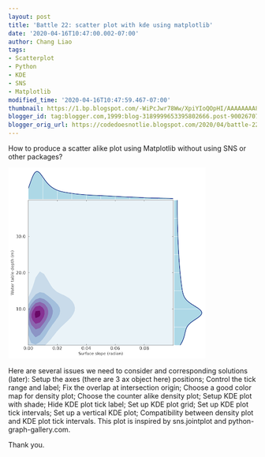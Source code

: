 ```yaml
---
layout: post
title: 'Battle 22: scatter plot with kde using matplotlib'
date: '2020-04-16T10:47:00.002-07:00'
author: Chang Liao
tags:
- Scatterplot
- Python
- KDE
- SNS
- Matplotlib
modified_time: '2020-04-16T10:47:59.467-07:00'
thumbnail: https://1.bp.blogspot.com/-WiPcJwr78Ww/XpiYIoQOpHI/AAAAAAAA8uo/5FhDkcjmWYcrGg9bCvQ1yUmOpKjwxh1QQCLcBGAsYHQ/s72-c/sur_slp-zwt_scatterplot.png
blogger_id: tag:blogger.com,1999:blog-3189999653395802666.post-9002670781130601180
blogger_orig_url: https://codedoesnotlie.blogspot.com/2020/04/battle-22-scatter-plot-with-kde-using.html
---
```



How to produce a scatter alike plot using Matplotlib without using SNS or other packages?


![Figure 1](https://github.com/changliao/technology/blob/main/_figure/python/sur_slp-zwt_scatterplot.png?raw=true)

Here are several issues we need to consider and corresponding solutions (later):
Setup the axes (there are 3 ax object here) positions;
Control the tick range and label;
Fix the overlap at intersection origin;
Choose a good color map for density plot;
Choose the counter alike density plot;
Setup KDE plot with shade;
Hide KDE plot tick label;
Set up KDE plot grid;
Set up KDE plot tick intervals;
Set up a vertical KDE plot;
Compatibility between density plot and KDE plot tick intervals.
This plot is inspired by sns.jointplot and python-graph-gallery.com.

Thank you.